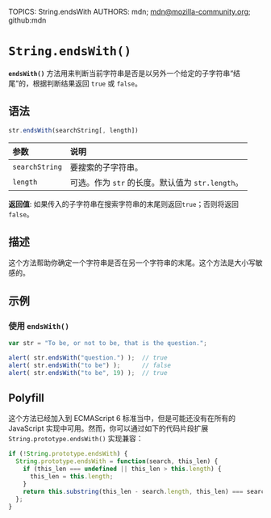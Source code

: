 TOPICS: String.endsWith
AUTHORS: mdn; mdn@mozilla-community.org; github:mdn

# `String.endsWith()`

**`endsWith()`** 方法用来判断当前字符串是否是以另外一个给定的子字符串“结尾”的，根据判断结果返回 `true` 或 `false`。

## 语法

```javascript
str.endsWith(searchString[, length])
```

| 参数 | 说明 |
| :-- | :-- |
| `searchString` | 要搜索的子字符串。|
| `length` | 可选。作为 `str` 的长度。默认值为 `str.length`。|

**返回值**: 如果传入的子字符串在搜索字符串的末尾则返回`true`；否则将返回 `false`。

## 描述

这个方法帮助你确定一个字符串是否在另一个字符串的末尾。这个方法是大小写敏感的。

## 示例

### 使用 `endsWith()`

```javascript
var str = "To be, or not to be, that is the question.";

alert( str.endsWith("question.") );  // true
alert( str.endsWith("to be") );      // false
alert( str.endsWith("to be", 19) );  // true
```

## Polyfill

这个方法已经加入到 ECMAScript 6 标准当中，但是可能还没有在所有的  JavaScript 实现中可用。然而，你可以通过如下的代码片段扩展
`String.prototype.endsWith()` 实现兼容：

```javascript
if (!String.prototype.endsWith) {
  String.prototype.endsWith = function(search, this_len) {
    if (this_len === undefined || this_len > this.length) {
      this_len = this.length;
    }
    return this.substring(this_len - search.length, this_len) === search;
  };
}
```
